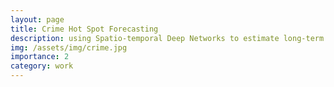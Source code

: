 ```yaml
---
layout: page
title: Crime Hot Spot Forecasting
description: using Spatio-temporal Deep Networks to estimate long‐term crime risks.
img: /assets/img/crime.jpg
importance: 2
category: work
---
```


